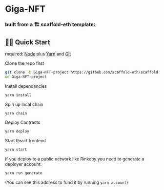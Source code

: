# Giga-NFT 

### built from a 🏗 scaffold-eth template:

## 🏃‍♀️ Quick Start

required: [Node](https://nodejs.org/dist/latest-v12.x/) plus [Yarn](https://classic.yarnpkg.com/en/docs/install/) and [Git](https://git-scm.com/downloads)


Clone the repo first
```sh
git clone -b Giga-NFT-project https://github.com/scaffold-eth/scaffold-eth-examples.git Giga-NFT-project
cd Giga-NFT-project
```

Install dependencies
```bash
yarn install
```

Spin up local chain
```sh
yarn chain
```

Deploy Contracts
```sh
yarn deploy
```

Start React frontend
```bash
yarn start
```

If you deploy to a public network like Rinkeby you need to generate a deployer account:
```sh
yarn run generate
```
(You can see this address to fund it by running `yarn account`)


